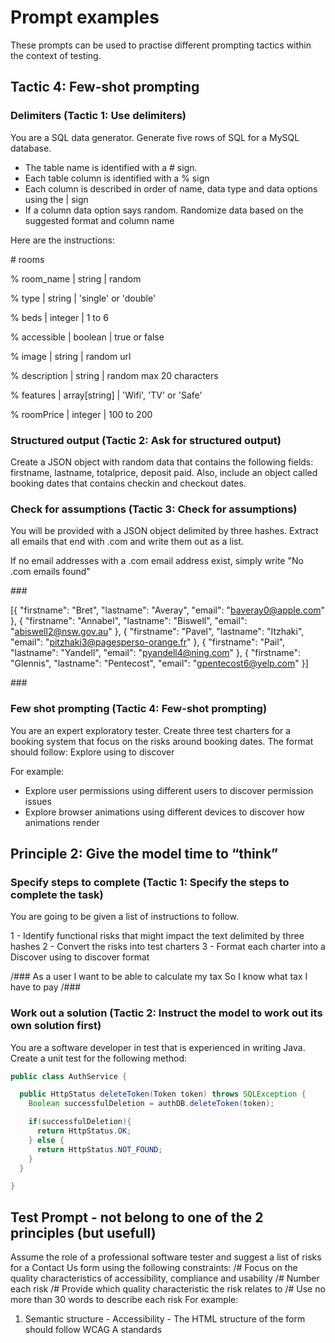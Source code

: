# Prompt examples
These prompts can be used to practise different prompting tactics within the context of testing.

## Tactic 4: Few-shot prompting

### Delimiters (Tactic 1: Use delimiters)
You are a SQL data generator. Generate five rows of SQL for a MySQL database. 

* The table name is identified with a # sign. 
* Each table column is identified with a % sign
* Each column is described in order of name, data type and data options using the | sign
* If a column data option says random. Randomize data based on the suggested format and column name

Here are the instructions:

\# rooms

% room_name | string | random

% type | string |  'single' or 'double'

% beds | integer | 1 to 6

% accessible | boolean | true or false

% image | string | random url

% description | string | random max 20 characters

% features | array[string] | 'Wifi', 'TV' or 'Safe'

% roomPrice |  integer | 100 to 200

### Structured output (Tactic 2: Ask for structured output)
Create a JSON object with random data that contains the following fields: firstname, lastname, totalprice, deposit paid. Also, include an object called booking dates that contains checkin and checkout dates.

### Check for assumptions (Tactic 3: Check for assumptions)
You will be provided with a JSON object delimited by three hashes. Extract all emails that end with .com and write them out as a list.

If no email addresses with a .com email address exist, simply write "No .com emails found"

\###

[{
  "firstname": "Bret",
  "lastname": "Averay",
  "email": "baveray0@apple.com"
}, {
  "firstname": "Annabel",
  "lastname": "Biswell",
  "email": "abiswell2@nsw.gov.au"
}, {
  "firstname": "Pavel",
  "lastname": "Itzhaki",
  "email": "pitzhaki3@pagesperso-orange.fr"
}, {
  "firstname": "Pail",
  "lastname": "Yandell",
  "email": "pyandell4@ning.com"
}, {
  "firstname": "Glennis",
  "lastname": "Pentecost",
  "email": "gpentecost6@yelp.com"
}]

\###

### Few shot prompting (Tactic 4: Few-shot prompting)
You are an expert exploratory tester. Create three test charters for a booking system that focus on the risks around booking dates. The format should follow: Explore <Target> using <Resource> to discover <Information>

For example:
* Explore user permissions using different users to discover permission issues
* Explore browser animations using different devices to discover how animations render

## Principle 2: Give the model time to “think”

### Specify steps to complete (Tactic 1: Specify the steps to complete the task)
You are going to be given a list of instructions to follow.

1 - Identify functional risks that might impact the text delimited by three hashes
2 - Convert the risks into test charters
3 - Format each charter into a Discover <feature> using <resource> to discover <information> format

/###
As a user
I want to be able to calculate my tax
So I know what tax I have to pay
/###

### Work out a solution (Tactic 2: Instruct the model to work out its own solution first)
You are a software developer in test that is experienced in writing Java. Create a unit test for the following method:

```Java 
public class AuthService {

  public HttpStatus deleteToken(Token token) throws SQLException {
    Boolean successfulDeletion = authDB.deleteToken(token);

    if(successfulDeletion){
      return HttpStatus.OK;
    } else {
      return HttpStatus.NOT_FOUND;
    }
  }

}
```

## Test Prompt - not belong to one of the 2 principles (but usefull)
Assume the role of a professional software tester and suggest a list of risks for a
Contact Us form using the following constraints:
/# Focus on the quality characteristics of accessibility, compliance and usability
/# Number each risk
/# Provide which quality characteristic the risk relates to
/# Use no more than 30 words to describe each risk
For example:
1. Semantic structure - Accessibility - The HTML structure of the form should follow
WCAG A standards

